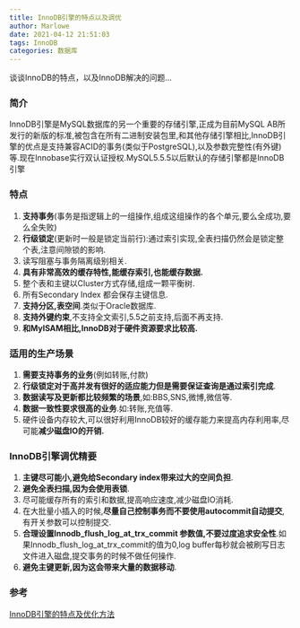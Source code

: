 ```yaml
---
title: InnoDB引擎的特点以及调优
author: Marlowe
date: 2021-04-12 21:51:03
tags: InnoDB
categories: 数据库
---
```


谈谈InnoDB的特点，以及InnoDB解决的问题...
<!--more-->

### 简介

InnoDB引擎是MySQL数据库的另一个重要的存储引擎,正成为目前MySQL AB所发行的新版的标准,被包含在所有二进制安装包里,和其他存储引擎相比,InnoDB引擎的优点是支持兼容ACID的事务(类似于PostgreSQL),以及参数完整性(有外键)等.现在Innobase实行双认证授权.MySQL5.5.5以后默认的存储引擎都是InnoDB引擎

### 特点

1. **支持事务**(事务是指逻辑上的一组操作,组成这组操作的各个单元,要么全成功,要么全失败)
2. **行级锁定**(更新时一般是锁定当前行):通过索引实现,全表扫描仍然会是锁定整个表,注意间隙锁的影响.
3. 读写阻塞与事务隔离级别相关.
4. **具有非常高效的缓存特性,能缓存索引,也能缓存数据.**
5. 整个表和主键以Cluster方式存储,组成一颗平衡树.
6. 所有Secondary Index 都会保存主键信息.
7. **支持分区,表空间**.类似于Oracle数据库.
8. **支持外键约束**,不支持全文索引,5.5之前支持,后面不再支持.
9. **和MyISAM相比,InnoDB对于硬件资源要求比较高.**

### 适用的生产场景

1. **需要支持事务的业务**(例如转账,付款)
2. **行级锁定对于高并发有很好的适应能力但是需要保证查询是通过索引完成**.
3. **数据读写及更新都比较频繁的场景**,如:BBS,SNS,微博,微信等.
4. **数据一致性要求很高的业务**.如:转账,充值等.
5. 硬件设备内存较大,可以很好利用InnoDB较好的缓存能力来提高内存利用率,尽可能**减少磁盘IO的开销.**

### InnoDB引擎调优精要
1. **主键尽可能小,避免给Secondary index带来过大的空间负担**.
2. **避免全表扫描,因为会使用表锁**.
3. 尽可能缓存所有的索引和数据,提高响应速度,减少磁盘IO消耗.
4. 在大批量小插入的时候,**尽量自己控制事务而不要使用autocommit自动提交**,有开关参数可以控制提交.
5. **合理设置Innodb_flush_log_at_trx_commit 参数值,不要过度追求安全性**.如果Innodb_flush_log_at_trx_commit的值为0,log buffer每秒就会被刷写日志文件进入磁盘,提交事务的时候不做任何操作.
6. **避免主键更新,因为这会带来大量的数据移动**.


### 参考
[InnoDB引擎的特点及优化方法](https://www.cnblogs.com/liulei-LL/p/7694085.html)

